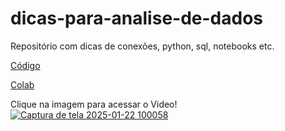 # dicas-para-analise-de-dados
Repositório com dicas de conexões, python, sql, notebooks etc.

[Código](https://github.com/franciscodara/dicas-para-analise-de-dados/blob/main/Upar_dados_no_BQ.ipynb)

[Colab](https://colab.research.google.com/drive/1FkoXg0gkQmRoaGWKW1C1DrIo_iPMmAgf?usp=sharing)

Clique na imagem para acessar o Video!
[![Captura de tela 2025-01-22 100058](https://github.com/user-attachments/assets/39720c80-2bf0-474c-bef6-6902c723e823)](https://youtu.be/M3Xsuhm7S7A)



